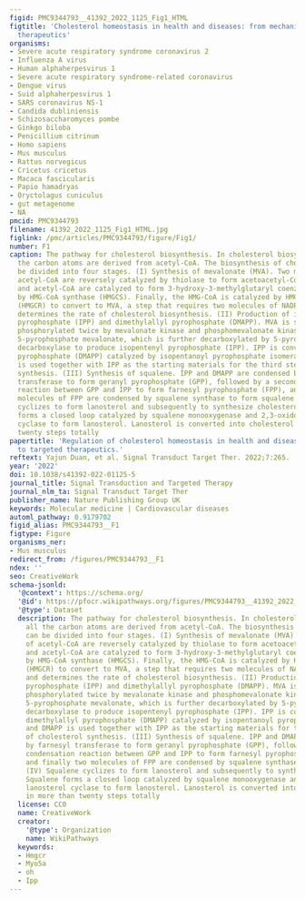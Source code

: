 ```yaml
---
figid: PMC9344793__41392_2022_1125_Fig1_HTML
figtitle: 'Cholesterol homeostasis in health and diseases: from mechanisms to targeted
  therapeutics'
organisms:
- Severe acute respiratory syndrome coronavirus 2
- Influenza A virus
- Human alphaherpesvirus 1
- Severe acute respiratory syndrome-related coronavirus
- Dengue virus
- Suid alphaherpesvirus 1
- SARS coronavirus NS-1
- Candida dubliniensis
- Schizosaccharomyces pombe
- Ginkgo biloba
- Penicillium citrinum
- Homo sapiens
- Mus musculus
- Rattus norvegicus
- Cricetus cricetus
- Macaca fascicularis
- Papio hamadryas
- Oryctolagus cuniculus
- gut metagenome
- NA
pmcid: PMC9344793
filename: 41392_2022_1125_Fig1_HTML.jpg
figlink: /pmc/articles/PMC9344793/figure/Fig1/
number: F1
caption: The pathway for cholesterol biosynthesis. In cholesterol biosynthesis, all
  the carbon atoms are derived from acetyl-CoA. The biosynthesis of cholesterol can
  be divided into four stages. (I) Synthesis of mevalonate (MVA). Two molecules of
  acetyl-CoA are reversely catalyzed by thiolase to form acetoacetyl-CoA. Acetoacetyl-CoA
  and acetyl-CoA are catalyzed to form 3-hydroxy-3-methylglutaryl coenzyme A (HMG-CoA)
  by HMG-CoA synthase (HMGCS). Finally, the HMG-CoA is catalyzed by HMG-CoA reductase
  (HMGCR) to convert to MVA, a step that requires two molecules of NADPH and H+ and
  determines the rate of cholesterol biosynthesis. (II) Production of isopentenyl
  pyrophosphate (IPP) and dimethylallyl pyrophosphate (DMAPP). MVA is sequentially
  phosphorylated twice by mevalonate kinase and phosphomevalonate kinase to produce
  5-pyrophosphate mevalonate, which is further decarboxylated by 5-pyrophosphatemevalonate
  decarboxylase to produce isopentenyl pyrophosphate (IPP). IPP is converted to dimethylallyl
  pyrophosphate (DMAPP) catalyzed by isopentanoyl pyrophosphate isomerase, and DMAPP
  is used together with IPP as the starting materials for the third step of cholesterol
  synthesis. (III) Synthesis of squalene. IPP and DMAPP are condensed by farnesyl
  transferase to form geranyl pyrophosphate (GPP), followed by a second condensation
  reaction between GPP and IPP to form farnesyl pyrophosphate (FPP), and finally two
  molecules of FPP are condensed by squalene synthase to form squalene. (IV) Squalene
  cyclizes to form lanosterol and subsequently to synthesize cholesterol. Squalene
  forms a closed loop catalyzed by squalene monooxygenase and 2,3-oxidosqualene lanosterol
  cyclase to form lanosterol. Lanosterol is converted into cholesterol in more than
  twenty steps totally
papertitle: 'Regulation of cholesterol homeostasis in health and diseases: from mechanisms
  to targeted therapeutics.'
reftext: Yajun Duan, et al. Signal Transduct Target Ther. 2022;7:265.
year: '2022'
doi: 10.1038/s41392-022-01125-5
journal_title: Signal Transduction and Targeted Therapy
journal_nlm_ta: Signal Transduct Target Ther
publisher_name: Nature Publishing Group UK
keywords: Molecular medicine | Cardiovascular diseases
automl_pathway: 0.9179702
figid_alias: PMC9344793__F1
figtype: Figure
organisms_ner:
- Mus musculus
redirect_from: /figures/PMC9344793__F1
ndex: ''
seo: CreativeWork
schema-jsonld:
  '@context': https://schema.org/
  '@id': https://pfocr.wikipathways.org/figures/PMC9344793__41392_2022_1125_Fig1_HTML.html
  '@type': Dataset
  description: The pathway for cholesterol biosynthesis. In cholesterol biosynthesis,
    all the carbon atoms are derived from acetyl-CoA. The biosynthesis of cholesterol
    can be divided into four stages. (I) Synthesis of mevalonate (MVA). Two molecules
    of acetyl-CoA are reversely catalyzed by thiolase to form acetoacetyl-CoA. Acetoacetyl-CoA
    and acetyl-CoA are catalyzed to form 3-hydroxy-3-methylglutaryl coenzyme A (HMG-CoA)
    by HMG-CoA synthase (HMGCS). Finally, the HMG-CoA is catalyzed by HMG-CoA reductase
    (HMGCR) to convert to MVA, a step that requires two molecules of NADPH and H+
    and determines the rate of cholesterol biosynthesis. (II) Production of isopentenyl
    pyrophosphate (IPP) and dimethylallyl pyrophosphate (DMAPP). MVA is sequentially
    phosphorylated twice by mevalonate kinase and phosphomevalonate kinase to produce
    5-pyrophosphate mevalonate, which is further decarboxylated by 5-pyrophosphatemevalonate
    decarboxylase to produce isopentenyl pyrophosphate (IPP). IPP is converted to
    dimethylallyl pyrophosphate (DMAPP) catalyzed by isopentanoyl pyrophosphate isomerase,
    and DMAPP is used together with IPP as the starting materials for the third step
    of cholesterol synthesis. (III) Synthesis of squalene. IPP and DMAPP are condensed
    by farnesyl transferase to form geranyl pyrophosphate (GPP), followed by a second
    condensation reaction between GPP and IPP to form farnesyl pyrophosphate (FPP),
    and finally two molecules of FPP are condensed by squalene synthase to form squalene.
    (IV) Squalene cyclizes to form lanosterol and subsequently to synthesize cholesterol.
    Squalene forms a closed loop catalyzed by squalene monooxygenase and 2,3-oxidosqualene
    lanosterol cyclase to form lanosterol. Lanosterol is converted into cholesterol
    in more than twenty steps totally
  license: CC0
  name: CreativeWork
  creator:
    '@type': Organization
    name: WikiPathways
  keywords:
  - Hmgcr
  - Myo5a
  - oh
  - Ipp
---
```

